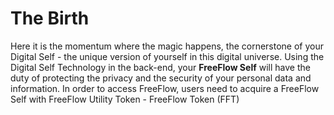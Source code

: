 # The Birth

Here it is the momentum where the magic happens, the cornerstone of your Digital Self - the unique version of yourself in this digital universe. Using the Digital Self Technology in the back-end, your **FreeFlow Self** will have the duty of protecting the privacy and the security of your personal data and information. In order to access FreeFlow, users need to acquire a FreeFlow Self with FreeFlow Utility Token - FreeFlow Token (FFT)